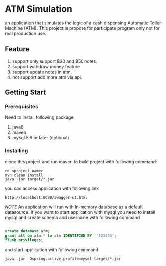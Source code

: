 # ATM Simulation

an application that simulates the logic of a cash dispensing Automatic Teller Machine (ATM). This project is propose for
participate program only not for real production use.

## Feature

1. support only support ฿20 and ฿50 notes.
2. support withdraw money feature
3. support update notes in atm.
4. not support add more atm via api.

## Getting Start


### Prerequisites
Need to install following package
1. java8
2. maven
3. mysql 5.6 or later (optional)
### Installing
clone this project and run maven to build project with following command:
```
cd <project_name>
mvn clean install
java -jar target/*.jar
```
you can access application with following link
```
http://localhost:8080/swagger-ut.html
```
*NOTE* An application will run with In-memory database as a default datasource. If you want to start application with mysql
you need to install mysql and create schema and username with following command
``` sql

create database atm;
grant all on atm.* to atm IDENTIFIED BY  '123456';
flush privileges;

```
and start application with following command
```
java -jar -Dspring.active.profile=mysql target/*.jar
```